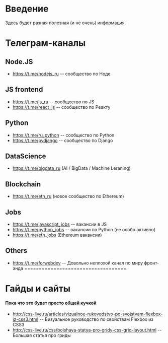# Введение
Здесь будет разная полезная (и не очень) информация.
# Телеграм-каналы
## **Node.JS**
 - https://t.me/nodejs_ru -- сообщество по Ноде

## **JS frontend**
 - https://t.me/js_ru -- сообщество по JS
 - https://t.me/react_js -- сообщество по Реакту

## **Python**
 - https://t.me/ru_python -- сообщество по Python
 - https://t.me/pydjango -- сообщество по Django

## **DataScience**
 - https://t.me/bigdata_ru (AI / BigData / Machine Leraning)

## **Blockchain**
 - https://t.me/eth_ru (новое сообщество по Ethereum)

## **Jobs**
 - https://t.me/javascript_jobs -- вакансии в JS
 - https://t.me/python_jobs -- вакансии по Python (не особо активно)
 - https://t.me/eth_jobs (Ethereum вакансии)
## **Others**
 - https://t.me/forwebdev -- Довольно неплохой канал по миру фронт-энда
===================================
# Гайды и сайты
#### Пока что это будет просто общей кучкой
 - http://css-live.ru/articles/vizualnoe-rukovodstvo-po-svojstvam-flexbox-iz-css3.html -- Визуальное руководство по свойствам Flexbox из CSS3
 - http://css-live.ru/css/bolshaya-statya-pro-gridy-css-grid-layout.html -- Большая статья про гриды
